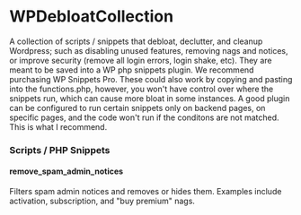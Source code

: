 # WPDebloatCollection
A collection of scripts / snippets that debloat, declutter, and cleanup Wordpress; such as disabling unused features, removing nags and notices, or improve security (remove all login errors, login shake, etc). They are meant to be saved into a WP php snippets plugin. We recommend purchasing WP Snippets Pro. These could also work by copying and pasting into the functions.php, however, you won't have control over where the snippets run, which can cause more bloat in some instances. A good plugin can be configured to run certain snippets only on backend pages, on specific pages, and the code won't run if the conditons are not matched. This is what I recommend.



### Scripts / PHP Snippets

#### remove_spam_admin_notices
Filters spam admin notices and removes or hides them. Examples include activation, subscription, and "buy premium" nags.


